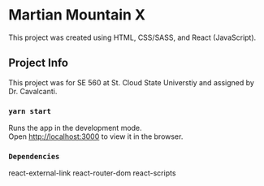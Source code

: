 # Martian Mountain X

This project was created using HTML, CSS/SASS, and React (JavaScript).

## Project Info

This project was for SE 560 at St. Cloud State Universtiy and assigned by Dr. Cavalcanti.

### `yarn start`

Runs the app in the development mode.\
Open [http://localhost:3000](http://localhost:3000) to view it in the browser.

### `Dependencies`

react-external-link
react-router-dom
react-scripts
